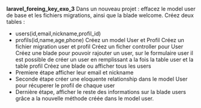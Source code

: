**laravel_foreing_key_exo_3**
Dans un nouveau projet : effacez le model user de base et les fichiers migrations, ainsi que la blade welcome.
Créez deux tables : 
- users(id,email,nickname,profil_id)
- profils(id,name,age,phone)
Créez un model User et Profil
Créez un fichier migration user et profil
Créez un ficher controller pour User
Créez une blade pour pouvoir rajouter un user, sur le formulaire user il est possible de créer un user en remplissant a la fois la table user et la table profil
Créez une blade ou afficher tous les users 
- Premiere étape afficher leur email et nickname 
- Seconde étape créer une eloquente relationship dans le model User pour récuperer le profil de chaque user
- Dernière étape, afficher le reste des informations  sur la blade users grâce a la nouvelle méthode créée dans le model user.